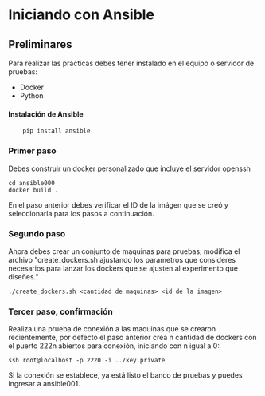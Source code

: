 # Iniciando con Ansible

## Preliminares
Para realizar las prácticas debes tener instalado en el equipo o servidor de pruebas:
  - Docker
  - Python

#### Instalación de Ansible

        pip install ansible

### Primer paso
Debes construir un docker personalizado que incluye el servidor openssh

    cd ansible000
    docker build .

En el paso anterior debes verificar el ID de la imágen que se creó y seleccionarla para los pasos a continuación.

### Segundo paso

Ahora debes crear un conjunto de maquinas para pruebas, modifica el archivo "create_dockers.sh ajustando los parametros que consideres necesarios para lanzar los dockers que se ajusten al experimento que diseñes."

    ./create_dockers.sh <cantidad de maquinas> <id de la imagen>

### Tercer paso, confirmación
Realiza una prueba de conexión a las maquinas que se crearon recientemente, por defecto el paso anterior crea n cantidad de dockers con el puerto 222n abiertos para conexión, iniciando con n igual a 0:

    ssh root@localhost -p 2220 -i ../key.private

Si la conexión se establece, ya está listo el banco de pruebas y puedes ingresar a ansible001.
